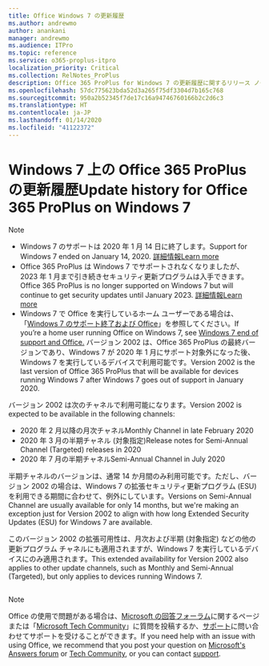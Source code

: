```yaml
---
title: Office Windows 7 の更新履歴
ms.author: andrewmo
author: anankani
manager: andrewmo
ms.audience: ITPro
ms.topic: reference
ms.service: o365-proplus-itpro
localization_priority: Critical
ms.collection: RelNotes_ProPlus
description: Office 365 ProPlus for Windows 7 の更新履歴に関するリリース ノートを提供
ms.openlocfilehash: 57dc775623bda52d3a265f75df3304d7b165c768
ms.sourcegitcommit: 950a2b52345f7de17c16a94746760166b2c2d6c3
ms.translationtype: HT
ms.contentlocale: ja-JP
ms.lasthandoff: 01/14/2020
ms.locfileid: "41122372"
---
```

# <a name="update-history-for-office-365-proplus-on-windows-7"></a><span data-ttu-id="16801-103">Windows 7 上の Office 365 ProPlus の更新履歴</span><span class="sxs-lookup"><span data-stu-id="16801-103">Update history for Office 365 ProPlus on Windows 7</span></span> 

 > [!NOTE]
>
>- <span data-ttu-id="16801-104">Windows 7 のサポートは 2020 年 1 月 14 日に終了します。</span><span class="sxs-lookup"><span data-stu-id="16801-104">Support for Windows 7 ended on January 14, 2020.</span></span> [<span data-ttu-id="16801-105">詳細情報</span><span class="sxs-lookup"><span data-stu-id="16801-105">Learn more</span></span>](https://www.microsoft.com/microsoft-365/windows/end-of-windows-7-support?rtc=1)
>- <span data-ttu-id="16801-106">Office 365 ProPlus は Windows 7 でサポートされなくなりましたが、2023 年 1 月まで引き続きセキュリティ更新プログラムは入手できます。</span><span class="sxs-lookup"><span data-stu-id="16801-106">Office 365 ProPlus is no longer supported on Windows 7 but will continue to get security updates until January 2023.</span></span> [<span data-ttu-id="16801-107">詳細情報</span><span class="sxs-lookup"><span data-stu-id="16801-107">Learn more</span></span>](https://docs.microsoft.com/DeployOffice/windows-7-support)
>- <span data-ttu-id="16801-108">Windows 7 で Office を実行しているホーム ユーザーである場合は、「[Windows 7 のサポート終了および Office](https://support.office.com/en-us/article/windows-7-end-of-support-and-office-78f20fab-b57b-44d7-8368-06a8493f3cb9?ui=en-US&rs=en-US&ad=US)」を参照してください。</span><span class="sxs-lookup"><span data-stu-id="16801-108">If you’re a home user running Office on Windows 7, see [Windows 7 end of support and Office.](https://support.office.com/en-us/article/windows-7-end-of-support-and-office-78f20fab-b57b-44d7-8368-06a8493f3cb9?ui=en-US&rs=en-US&ad=US)</span></span>
<span data-ttu-id="16801-109">バージョン 2002 は、Office 365 ProPlus の最終バージョンであり、Windows 7 が 2020 年 1 月にサポート対象外になった後、Windows 7 を実行しているデバイスで利用可能です。</span><span class="sxs-lookup"><span data-stu-id="16801-109">Version 2002 is the last version of Office 365 ProPlus that will be available for devices running Windows 7 after Windows 7 goes out of support in January 2020.</span></span>  

<span data-ttu-id="16801-110">バージョン 2002 は次のチャネルで利用可能になります。</span><span class="sxs-lookup"><span data-stu-id="16801-110">Version 2002 is expected to be available in the following channels:</span></span>
- <span data-ttu-id="16801-111">2020 年 2 月以降の月次チャネル</span><span class="sxs-lookup"><span data-stu-id="16801-111">Monthly Channel in late February 2020</span></span>
- <span data-ttu-id="16801-112">2020 年 3 月の半期チャネル (対象指定)</span><span class="sxs-lookup"><span data-stu-id="16801-112">Release notes for Semi-Annual Channel (Targeted) releases in 2020</span></span>
- <span data-ttu-id="16801-113">2020 年 7 月の半期チャネル</span><span class="sxs-lookup"><span data-stu-id="16801-113">Semi-Annual Channel in July 2020</span></span>

<span data-ttu-id="16801-114">半期チャネルのバージョンは、通常 14 か月間のみ利用可能です。ただし、バージョン 2002 の場合は、Windows 7 の拡張セキュリティ更新プログラム (ESU) を利用できる期間に合わせて、例外にしています。</span><span class="sxs-lookup"><span data-stu-id="16801-114">Versions on Semi-Annual Channel are usually available for only 14 months, but we're making an exception just for Version 2002 to align with how long Extended Security Updates (ESU) for Windows 7 are available.</span></span>

<span data-ttu-id="16801-115">このバージョン 2002 の拡張可用性は、月次および半期 (対象指定) などの他の更新プログラム チャネルにも適用されますが、Windows 7 を実行しているデバイスにのみ適用されます。</span><span class="sxs-lookup"><span data-stu-id="16801-115">This extended availability for Version 2002 also applies to other update channels, such as Monthly and Semi-Annual (Targeted), but only applies to devices running Windows 7.</span></span>

##

> [!NOTE]
> <span data-ttu-id="16801-116">Office の使用で問題がある場合は、[Microsoft の回答フォーラム](https://answers.microsoft.com/)に関するページまたは「[Microsoft Tech Community](https://techcommunity.microsoft.com/)」に質問を投稿するか、[サポート](https://support.microsoft.com/contactus)に問い合わせてサポートを受けることができます。</span><span class="sxs-lookup"><span data-stu-id="16801-116">If you need help with an issue with using Office, we recommend that you post your question on [Microsoft's Answers forum](https://answers.microsoft.com/) or [Tech Community](https://techcommunity.microsoft.com/), or you can contact [support](https://support.microsoft.com/contactus).</span></span>
